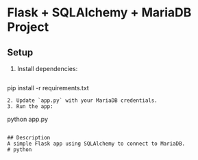 # Flask + SQLAlchemy + MariaDB Project

## Setup
1. Install dependencies:
   ```
pip install -r requirements.txt
   ```
2. Update `app.py` with your MariaDB credentials.
3. Run the app:
   ```
python app.py
   ```

## Description
A simple Flask app using SQLAlchemy to connect to MariaDB.
#   p y t h o n  
 